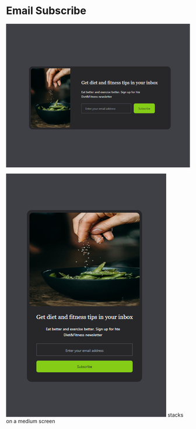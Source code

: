 # Email Subscribe 


![Alt text](images/email-subscribe.png) 

![Alt text](images/email-subscribe2.png) stacks on a medium screen

